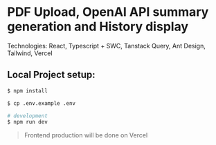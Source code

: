 # PDF Upload, OpenAI API summary generation and History display

Technologies: React, Typescript + SWC, Tanstack Query, Ant Design, Tailwind, Vercel

## Local Project setup:

```bash
$ npm install
```

```bash
$ cp .env.example .env
```

```bash
# development
$ npm run dev
```

> Frontend production will be done on Vercel

